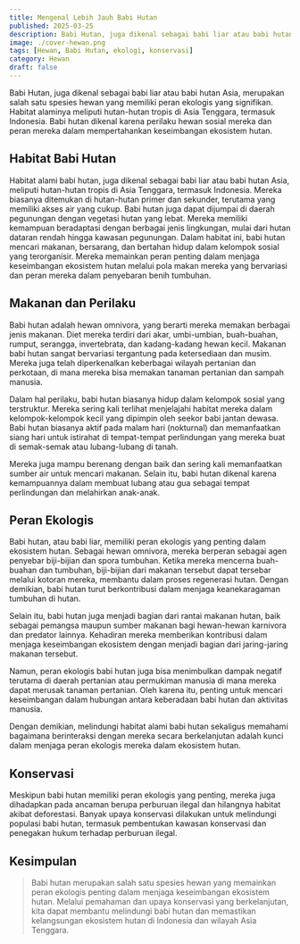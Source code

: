 ```yaml
---
title: Mengenal Lebih Jauh Babi Hutan
published: 2025-03-25
description: Babi Hutan, juga dikenal sebagai babi liar atau babi hutan Asia, merupakan salah satu spesies hewan yang memiliki peran ekologis yang signifikan.
image: ./cover-hewan.png
tags: [Hewan, Babi Hutan, ekologi, konservasi]
category: Hewan
draft: false
---
```


Babi Hutan, juga dikenal sebagai babi liar atau babi hutan Asia, merupakan salah satu spesies hewan yang memiliki peran ekologis yang signifikan. Habitat alaminya meliputi hutan-hutan tropis di Asia Tenggara, termasuk Indonesia. Babi hutan dikenal karena perilaku hewan sosial mereka dan peran mereka dalam mempertahankan keseimbangan ekosistem hutan.

## Habitat Babi Hutan

Habitat alami babi hutan, juga dikenal sebagai babi liar atau babi hutan Asia, meliputi hutan-hutan tropis di Asia Tenggara, termasuk Indonesia. Mereka biasanya ditemukan di hutan-hutan primer dan sekunder, terutama yang memiliki akses air yang cukup. Babi hutan juga dapat dijumpai di daerah pegunungan dengan vegetasi hutan yang lebat. Mereka memiliki kemampuan beradaptasi dengan berbagai jenis lingkungan, mulai dari hutan dataran rendah hingga kawasan pegunungan. Dalam habitat ini, babi hutan mencari makanan, bersarang, dan bertahan hidup dalam kelompok sosial yang terorganisir. Mereka memainkan peran penting dalam menjaga keseimbangan ekosistem hutan melalui pola makan mereka yang bervariasi dan peran mereka dalam penyebaran benih tumbuhan.

## Makanan dan Perilaku

Babi hutan adalah hewan omnivora, yang berarti mereka memakan berbagai jenis makanan. Diet mereka terdiri dari akar, umbi-umbian, buah-buahan, rumput, serangga, invertebrata, dan kadang-kadang hewan kecil. Makanan babi hutan sangat bervariasi tergantung pada ketersediaan dan musim. Mereka juga telah diperkenalkan keberbagai wilayah pertanian dan perkotaan, di mana mereka bisa memakan tanaman pertanian dan sampah manusia.

Dalam hal perilaku, babi hutan biasanya hidup dalam kelompok sosial yang terstruktur. Mereka sering kali terlihat menjelajahi habitat mereka dalam kelompok-kelompok kecil yang dipimpin oleh seekor babi jantan dewasa. Babi hutan biasanya aktif pada malam hari (nokturnal) dan memanfaatkan siang hari untuk istirahat di tempat-tempat perlindungan yang mereka buat di semak-semak atau lubang-lubang di tanah.

Mereka juga mampu berenang dengan baik dan sering kali memanfaatkan sumber air untuk mencari makanan. Selain itu, babi hutan dikenal karena kemampuannya dalam membuat lubang atau gua sebagai tempat perlindungan dan melahirkan anak-anak.

## Peran Ekologis

Babi hutan, atau babi liar, memiliki peran ekologis yang penting dalam ekosistem hutan. Sebagai hewan omnivora, mereka berperan sebagai agen penyebar biji-bijian dan spora tumbuhan. Ketika mereka mencerna buah-buahan dan tumbuhan, biji-bijian dari makanan tersebut dapat tersebar melalui kotoran mereka, membantu dalam proses regenerasi hutan. Dengan demikian, babi hutan turut berkontribusi dalam menjaga keanekaragaman tumbuhan di hutan.

Selain itu, babi hutan juga menjadi bagian dari rantai makanan hutan, baik sebagai pemangsa maupun sumber makanan bagi hewan-hewan karnivora dan predator lainnya. Kehadiran mereka memberikan kontribusi dalam menjaga keseimbangan ekosistem dengan menjadi bagian dari jaring-jaring makanan tersebut.

Namun, peran ekologis babi hutan juga bisa menimbulkan dampak negatif terutama di daerah pertanian atau permukiman manusia di mana mereka dapat merusak tanaman pertanian. Oleh karena itu, penting untuk mencari keseimbangan dalam hubungan antara keberadaan babi hutan dan aktivitas manusia.

Dengan demikian, melindungi habitat alami babi hutan sekaligus memahami bagaimana berinteraksi dengan mereka secara berkelanjutan adalah kunci dalam menjaga peran ekologis mereka dalam ekosistem hutan.

## Konservasi

Meskipun babi hutan memiliki peran ekologis yang penting, mereka juga dihadapkan pada ancaman berupa perburuan ilegal dan hilangnya habitat akibat deforestasi. Banyak upaya konservasi dilakukan untuk melindungi populasi babi hutan, termasuk pembentukan kawasan konservasi dan penegakan hukum terhadap perburuan ilegal.

## Kesimpulan

> Babi hutan merupakan salah satu spesies hewan yang memainkan peran ekologis penting dalam menjaga keseimbangan ekosistem hutan. Melalui pemahaman dan upaya konservasi yang berkelanjutan, kita dapat membantu melindungi babi hutan dan memastikan kelangsungan ekosistem hutan di Indonesia dan wilayah Asia Tenggara.

